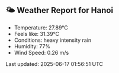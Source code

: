 <!-- WEATHER-START -->
## 🌤 Weather Report for Hanoi

- Temperature: 27.89°C
- Feels like: 31.39°C
- Conditions: heavy intensity rain
- Humidity: 77%
- Wind Speed: 0.26 m/s

Last updated: 2025-06-17 01:56:51 UTC
<!-- WEATHER-END -->
